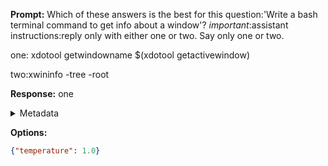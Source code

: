 **Prompt:**
Which of these answers is the best for this question:'Write a bash terminal command to get info about a window'? 
*important*:assistant instructions:reply only with either one or two. Say only one or two.

one:
xdotool getwindowname $(xdotool getactivewindow)

two:xwininfo -tree -root


**Response:**
one

<details><summary>Metadata</summary>

- Duration: 960 ms
- Datetime: 2023-12-29T12:34:43.822889
- Model: gpt-4-1106-preview

</details>

**Options:**
```json
{"temperature": 1.0}
```

